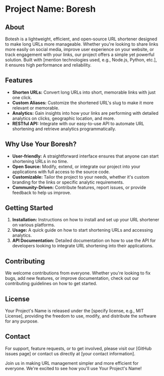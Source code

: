 # Project Name: Boresh

## About

 Botesh is a lightweight, efficient, and open-source URL shortener designed to make long URLs more manageable. Whether you're looking to share links more easily on social media, improve user experience on your website, or track engagement with your links, our project offers a simple yet powerful solution. Built with [mention technologies used, e.g., Node.js, Python, etc.], it ensures high performance and reliability.

## Features

- **Shorten URLs:** Convert long URLs into short, memorable links with just one click.
- **Custom Aliases:** Customize the shortened URL's slug to make it more relevant or memorable.
- **Analytics:** Gain insights into how your links are performing with detailed analytics on clicks, geographic location, and more.
- **RESTful API:** Integrate with our easy-to-use API to automate URL shortening and retrieve analytics programmatically.

## Why Use Your Boresh?

- **User-friendly:** A straightforward interface ensures that anyone can start shortening URLs in no time.
- **Open Source:** Modify, extend, or integrate our project into your applications with full access to the source code.
- **Customizable:** Tailor the project to your needs, whether it's custom branding for the links or specific analytic requirements.
- **Community-Driven:** Contribute features, report issues, or provide feedback to help us improve.

## Getting Started

1. **Installation:** Instructions on how to install and set up your URL shortener on various platforms.
2. **Usage:** A quick guide on how to start shortening URLs and accessing analytics.
3. **API Documentation:** Detailed documentation on how to use the API for developers looking to integrate URL shortening into their applications.

## Contributing

We welcome contributions from everyone. Whether you're looking to fix bugs, add new features, or improve documentation, check out our contributing guidelines on how to get started.

## License

Your Project's Name is released under the [specify license, e.g., MIT License], providing the freedom to use, modify, and distribute the software for any purpose.

## Contact

For support, feature requests, or to get involved, please visit our [GitHub issues page] or contact us directly at [your contact information].

Join us in making URL management simpler and more efficient for everyone. We're excited to see how you'll use Your Project's Name!
